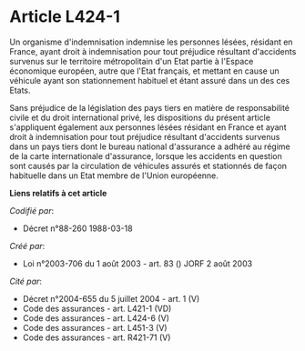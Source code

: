 # Article L424-1

Un organisme d'indemnisation indemnise les personnes lésées, résidant en France, ayant droit à indemnisation pour tout
préjudice résultant d'accidents survenus sur le territoire métropolitain d'un Etat partie à l'Espace économique européen,
autre que l'Etat français, et mettant en cause un véhicule ayant son stationnement habituel et étant assuré dans un des ces
Etats.

Sans préjudice de la législation des pays tiers en matière de responsabilité civile et du droit international privé, les
dispositions du présent article s'appliquent également aux personnes lésées résidant en France et ayant droit à indemnisation
pour tout préjudice résultant d'accidents survenus dans un pays tiers dont le bureau national d'assurance a adhéré au régime
de la carte internationale d'assurance, lorsque les accidents en question sont causés par la circulation de véhicules assurés
et stationnés de façon habituelle dans un Etat membre de l'Union européenne.

**Liens relatifs à cet article**

_Codifié par_:

  - Décret n°88-260 1988-03-18

_Créé par_:

  - Loi n°2003-706 du 1 août 2003 - art. 83 () JORF 2 août 2003

_Cité par_:

  - Décret n°2004-655 du 5 juillet 2004 - art. 1 (V)
  - Code des assurances - art. L421-1 (VD)
  - Code des assurances - art. L424-6 (V)
  - Code des assurances - art. L451-3 (V)
  - Code des assurances - art. R421-71 (V)
